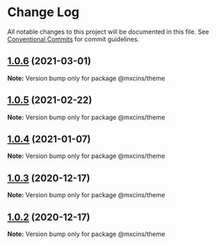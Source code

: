 # Change Log

All notable changes to this project will be documented in this file.
See [Conventional Commits](https://conventionalcommits.org) for commit guidelines.

## [1.0.6](https://github.com/maxiaochuan/mxcins/tree/master/packages/mxcins-theme/compare/@mxcins/theme@1.0.5...@mxcins/theme@1.0.6) (2021-03-01)

**Note:** Version bump only for package @mxcins/theme





## [1.0.5](https://github.com/maxiaochuan/mxcins/tree/master/packages/mxcins-theme/compare/@mxcins/theme@1.0.4...@mxcins/theme@1.0.5) (2021-02-22)

**Note:** Version bump only for package @mxcins/theme





## [1.0.4](https://github.com/maxiaochuan/mxcins/tree/master/packages/mxcins-theme/compare/@mxcins/theme@1.0.3...@mxcins/theme@1.0.4) (2021-01-07)

**Note:** Version bump only for package @mxcins/theme





## [1.0.3](https://github.com/maxiaochuan/mxcins/tree/master/packages/mxcins-theme/compare/@mxcins/theme@1.0.2...@mxcins/theme@1.0.3) (2020-12-17)

**Note:** Version bump only for package @mxcins/theme





## [1.0.2](https://github.com/maxiaochuan/mxcins/tree/master/packages/mxcins-theme/compare/@mxcins/theme@1.0.1...@mxcins/theme@1.0.2) (2020-12-17)

**Note:** Version bump only for package @mxcins/theme
